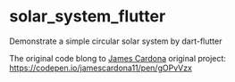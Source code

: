 # solar_system_flutter
Demonstrate a simple circular solar system by dart-flutter

The original code blong to <a href="https://codepen.io/jamescardona11/pens/public" alt="James on CodePen.io">James Cardona</a>
original project: https://codepen.io/jamescardona11/pen/gOPvVzx
